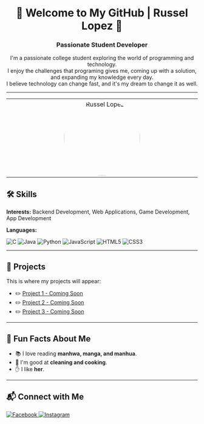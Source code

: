 <table>
  <tr>
    <!-- Profile Picture -->
    <td width="25%" align="center">
      <img src="" 
           alt="Russel Lopez" 
           width="200" 
           style="border-radius:50%;" />
    </td>

  <h1 align="center">🚀 Welcome to My GitHub | Russel Lopez 🚀</h1>

<h3 align="center">Passionate Student Developer</h3>

<p align="center">
  I'm a passionate college student exploring the world of programming and technology.<br>
  I enjoy the challenges that programing gives me, coming up with a solution, and expanding my knowledge every day.<br>
  I believe technology can change fast, and it's my dream to change it as well.
</p>
<hr>
</table>

<h2>🛠️ Skills</h2>
<p><b>Interests:</b> Backend Development, Web Applications, Game Development, App Development</p>

<p><b>Languages:</b></p>
<p>
  <img src="https://img.shields.io/badge/C-00599C?style=for-the-badge&logo=c&logoColor=white" alt="C"/>
  <img src="https://img.shields.io/badge/Java-ED8B00?style=for-the-badge&logo=openjdk&logoColor=white" alt="Java"/>
  <img src="https://img.shields.io/badge/Python-3776AB?style=for-the-badge&logo=python&logoColor=white" alt="Python"/>
  <img src="https://img.shields.io/badge/JavaScript-F7DF1E?style=for-the-badge&logo=javascript&logoColor=black" alt="JavaScript"/>
  <img src="https://img.shields.io/badge/HTML5-E34F26?style=for-the-badge&logo=html5&logoColor=white" alt="HTML5"/>
  <img src="https://img.shields.io/badge/CSS3-1572B6?style=for-the-badge&logo=css3&logoColor=white" alt="CSS3"/>
</p>

<hr>

<h2>📂 Projects</h2>
<p>This is where my projects will appear:</p>
<ul>
  <li>✏️ <a href="#">Project 1 - Coming Soon</a></li>
  <li>✏️ <a href="#">Project 2 - Coming Soon</a></li>
  <li>✏️ <a href="#">Project 3 - Coming Soon</a></li>
</ul>

<hr>

<h2>🎉 Fun Facts About Me</h2>
<ul>
  <li>📚 I love reading <b>manhwa, manga, and manhua</b>.</li>
  <li>🍳 I'm good at <b>cleaning and cooking</b>.</li>
  <li>✋ I like <b>her</b>.</li>
</ul>

<hr>

<h2>📬 Connect with Me</h2>
<p>
  <a href="[https://facebook.com/](https://web.facebook.com/rus.lpz)">
    <img src="https://img.shields.io/badge/Facebook-1877F2?style=for-the-badge&logo=facebook&logoColor=white" alt="Facebook"/>
  </a>
  <a href="[https://instagram.com/](https://www.instagram.com/rus.lpz)">
    <img src="https://img.shields.io/badge/Instagram-E4405F?style=for-the-badge&logo=instagram&logoColor=white" alt="Instagram"/>
  </a>
</p>
